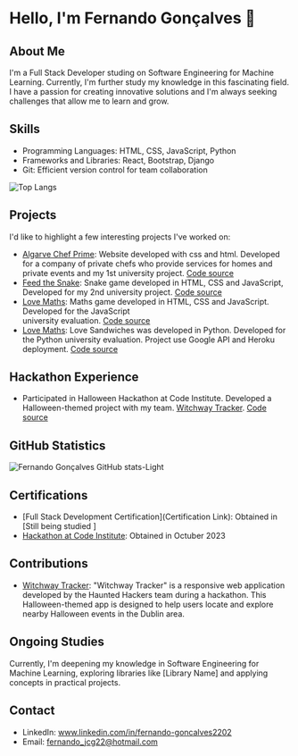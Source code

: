 # Hello, I'm Fernando Gonçalves 👋

## About Me
I'm a Full Stack Developer studing on Software Engineering for Machine Learning. Currently, I'm further study my knowledge in this fascinating field. I have a passion for creating innovative solutions and I'm always seeking challenges that allow me to learn and grow.

## Skills
- Programming Languages: HTML, CSS, JavaScript, Python
- Frameworks and Libraries: React, Bootstrap, Django
- Git: Efficient version control for team collaboration

![Top Langs](https://github-readme-stats.vercel.app/api/top-langs/?username=goncalves95&layout=compact)

## Projects
I'd like to highlight a few interesting projects I've worked on:
- [Algarve Chef Prime](https://goncalves95.github.io/Algarve_Chef_Prime/): Website developed with css and html. Developed for a company of private chefs who provide services for homes and private events and my 1st university project. [Code source](https://github.com/Goncalves95/Algarve_Chef_Prime)
- [Feed the Snake](https://goncalves95.github.io/snake_game/): Snake game developed in HTML, CSS and JavaScript, Developed for my 2nd university project. [Code source](https://github.com/Goncalves95/snake_game)
- [Love Maths](https://goncalves95.github.io/love-maths/): Maths game developed in HTML, CSS and JavaScript. Developed for the JavaScript  
 university evaluation. [Code source](https://github.com/Goncalves95/love-maths)
- [Love Maths](love-sandwiches50-20c2d4696594.herokuapp.com/): Love Sandwiches was developed in Python. Developed for the Python university evaluation. Project use Google API and Heroku deployment. [Code source](https://github.com/Goncalves95/LoveSandwiches)

## Hackathon Experience
- Participated in Halloween Hackathon at Code Institute. Developed a Halloween-themed project with my team. [Witchway Tracker](https://sasantazayoni.github.io/PhantomForge/). [Code source](https://github.com/Goncalves95/PhantomForge)

## GitHub Statistics
![Fernando Gonçalves GitHub stats-Light](https://github-readme-stats.vercel.app/api?username=goncalves95&show_icons=true&theme=default#gh-light-mode-only)

## Certifications
- [Full Stack Development Certification](Certification Link): Obtained in [Still being studied ] 
- [Hackathon at Code Institute](https://eu.badgr.com/public/assertions/DcuxCkL4TLCgbJF4cri27Q): Obtained in Octuber 2023

## Contributions
- [Witchway Tracker](https://sasantazayoni.github.io/PhantomForge/): "Witchway Tracker" is a responsive web application developed by the Haunted Hackers team during a hackathon. This Halloween-themed app is designed to help users locate and explore nearby Halloween events in the Dublin area.

## Ongoing Studies
Currently, I'm deepening my knowledge in Software Engineering for Machine Learning, exploring libraries like [Library Name] and applying concepts in practical projects.

## Contact
- LinkedIn: www.linkedin.com/in/fernando-goncalves2202
- Email: fernando_jcg22@hotmail.com
<!---
Goncalves95/Goncalves95 is a ✨ special ✨ repository because its `README.md` (this file) appears on your GitHub profile.
You can click the Preview link to take a look at your changes.
--->
